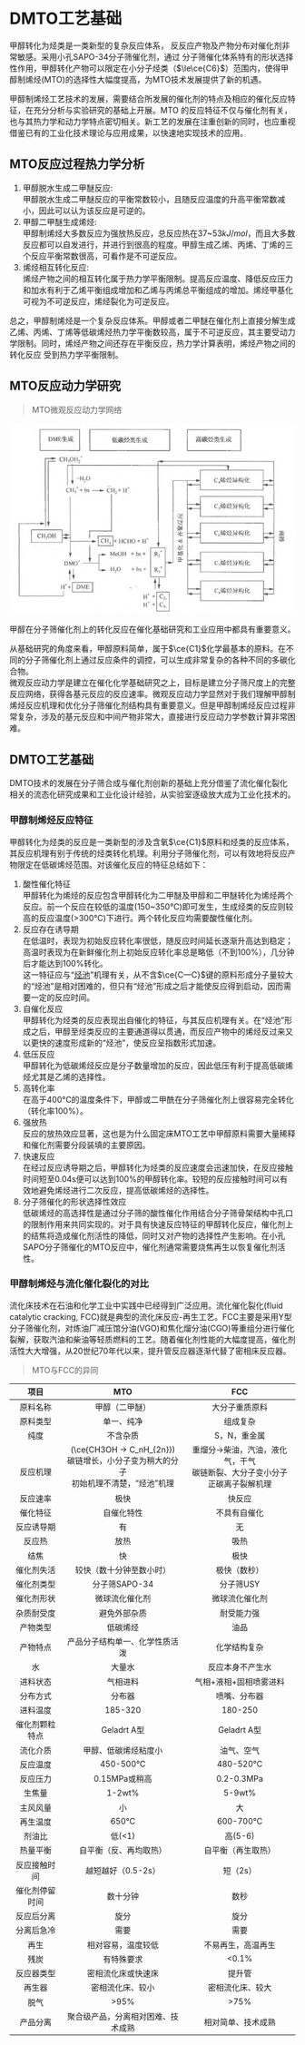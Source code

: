 # DMTO工艺基础

甲醇转化为烃类是一类新型的复杂反应体系， 反反应产物及产物分布对催化剂非常敏感。采用小孔SAPO-34分子筛催化剂，通过
分子筛催化体系特有的形状选择性作用，甲醇转化产物可以限定在小分子烃类（$\le\ce{C6}$）范围内，使得甲醇制烯烃(MTO)的选择性大幅度提高，为MTO技术发展提供了新的机遇。       

甲醇制烯烃工艺技术的发展，需要结合所发展的催化剂的特点及相应的催化反应特征，在充分分析与实验研究的基础上开展。MTO 的反应特征不仅与催化剂有关，也与其热力学和动力学特点密切相关。新工艺的发展在注重创新的同时，也应重视借鉴已有的工业化技术理论与应用成果，以快速地实现技术的应用。      

## MTO反应过程热力学分析

1. 甲醇脱水生成二甲醚反应:      
   甲醇脱水生成二甲醚反应的平衡常数较小，且随反应温度的升高平衡常数减小，因此可以认为该反应是可逆的。       
2. 甲醇二甲醚生成烯烃:      
   甲醇制烯烃大多数反应为强放热反应，总反应热在37~53$kJ/mol$，而且大多数反应都可以自发进行，并进行到很高的程度。甲醇生成乙烯、丙烯、丁烯的三个反应平衡常数很高，可看作是不可逆反应。    
3. 烯烃相互转化反应:    
   烯烃产物之间的相互转化属于热力学平衡限制。提高反应温度、降低反应压力和加水有利于乙烯平衡组成增加和乙烯与丙烯总平衡组成的增加。烯烃甲基化可视为不可逆反应，烯烃裂化为可逆反应。   
   
总之，甲醇制烯烃是一个复杂反应体系。甲醇或者二甲醚在催化剂上直接分解生成乙烯、丙烯、丁烯等低碳烯烃热力学平衡数较高，属于不可逆反应，其主要受动力学限制。同时，烯烃产物之间还存在平衡反应，热力学计算表明，烯烃产物之间的转化反应
受到热力学平衡限制。    

## MTO反应动力学研究

> MTO微观反应动力学网络    

![MTO微观反应动力学网络](img\MTO微观反应动力学网络.PNG)     

甲醇在分子筛催化剂上的转化反应在催化基础研究和工业应用中都具有重要意义。    

从基础研究的角度来看，甲醇原料简单，属于$\ce{C1}$化学最基本的原料。在不同的分子筛催化剂上通过反应条件的调控，可以生成非常复杂的各种不同的多碳化合物。   
微观反应动力学是建立在催化化学基础研究之上，目标是建立分子筛尺度上的完整反应网络，获得各基元反应的反应速率。微观反应动力学显然对于我们理解甲醇制烯烃反应机理和优化分子筛催化剂结构具有重要意义。但是甲醇制烯烃反应过程非常复杂，涉及的基元反应和中间产物非常大，直接进行反应动力学参数计算非常困难。        


## DMTO工艺基础
DMTO技术的发展在分子筛合成与催化剂创新的基础上充分借鉴了流化催化裂化相关的流态化研究成果和工业化设计经验，从实验室逐级放大成为工业化技术的。    

### 甲醇制烯烃反应特征
甲醇转化为烃类的反应是一类新型的涉及含氧$\ce{C1}$原料和烃类的反应体系，其反应机理有别于传统的烃类转化机理。利用分子筛催化剂，可以有效地将反应产物限定在低碳烯烃范围。对该催化反应的特征总结如下：   

1. 酸性催化特征     
    甲醇转化为烯烃的反应包含甲醇转化为二甲醚及甲醇和二甲醚转化为烯烃两个反应。前一个反应在较低的温度(150~350&deg;C)即可发生，生成烃类的反应则较高的反应温度(&gt;300&deg;C)下进行。两个转化反应均需要酸性催化剂。     
2. 反应存在诱导期   
    在低温时，表现为初始反应转化率很低，随反应时间延长逐渐升高达到稳定；高温时表现为在新鲜催化剂上初始反应转化率总是略低（不到100%），几分钟后才能达到100%转化。       
    这一特征应与“[烃池](Mechanism.md#间接反应机理)”机理有关，从不含$\ce{C—C}$键的原料形成分子量较大的“烃池”是相对困难的，但只有“烃池”形成之后才能使反应得到启动，因而需要一定的反应时间。      
3. 自催化反应   
    甲醇转化为烃类的反应表现出自催化的特征，与其反应机理有关。在“烃池”形成之后，甲醇至烃类反应的主要通道得以贯通，而反应产物中的烯烃反过来又以更快的速度形成新的“烃池”，使反应呈指数形式加速。      
4. 低压反应     
    甲醇转化为低碳烯烃反应是分子数量增加的反应，因此低压有利于提高低碳烯烃尤其是乙烯的选择性。      
5. 高转化率     
    在高于400&deg;C的温度条件下，甲醇或二甲酰在分子筛催化剂上很容易完全转化（转化率100%）。     
6. 强放热   
    反应的放热效应显著，这也是为什么固定床MTO工艺中甲醇原料需要大量稀释和催化剂需要分段装填的主要原因。    
7. 快速反应     
    在经过反应诱导期之后，甲醇转化为烃类的反应速度会迅速加快，在反应接触时间短至0.04s便可以达到100%的甲醇转化率。较短的反应接触时间可以有效地避免烯烃进行二次反应，提高低碳烯烃的选择性。   
8. 分子筛催化的形状选择性效应   
    低碳烯烃的高选择性是通过分子筛的酸性催化作用结合分子筛骨架结构中孔口的限制作用来共同实现的。对于具有快速反应特征的甲醇转化反应，催化剂上的结焦将造成催化剂活性的降低，同时又对产物的选择性产生影响。在小孔SAPO分子筛催化的MTO反应中，催化剂通常需要烧焦再生以恢复催化剂活性。      


### 甲醇制烯烃与流化催化裂化的对比
流化床技术在石油和化学工业中实践中已经得到广泛应用。流化催化裂化(fluid catalytic cracking, FCC)就是典型的流化床反应-再生工艺。FCC主要是采用Y型分子筛催化剂，对炼油厂减压馆分油(VGO)和焦化熘分油(CGO)等重组分进行催化裂解，获取汽油和柴油等轻质燃料的工艺。随着催化剂性能的大幅度提高，催化剂活性大大增强，从20世纪70年代以来，提升管反应器逐渐代替了密相床反应器。      

> MTO与FCC的异同      


|      项目      |                                             MTO                                             |                                             FCC                                             |
| :------------: | :-----------------------------------------------------------------------------------------: | :-----------------------------------------------------------------------------------------: |
|    原料名称    |                                       甲醇（二甲醚）                                        |                                       大分子重质原料                                        |
|    原料类型    |                                         单一、纯净                                          |                                          组成复杂                                           |
|      纯度      |                                          不含杂质                                           |                                        S，N，重金属                                         |
|    <br>反应机理<br>    | \(\ce{CH3OH -> C_nH_{2n}}\)<br>碳链增长，小分子变为稍大的分子<br>初始机理不清楚，“烃池”机理 | 重熘分$\rightarrow$柴油，汽油，液化气，干气<br>碳链断裂、大分子变小分子<br>正碳离子裂解机理 |
|    反应速率    |                                            极快                                             |                                           快反应                                            |
|    催化特征    |                                         自催化特性                                          |                                        不具有自催化                                         |
|   反应诱导期   |                                             有                                              |                                             无                                              |
|     反应热     |                                            放热                                             |                                            吸热                                             |
|      结焦      |                                             快                                              |                                            极快                                             |
|   催化剂失活   |                                  较快（数十分钟至数小时）                                   |                                        极快（数秒）                                         |
|   催化剂类型   |                                        分子筛SAPO-34                                        |                                          分子筛USY                                          |
|   催化剂形状   |                                       微球流化催化剂                                        |                                       微球流化催化剂                                        |
|   杂质耐受度   |                                        避免外部杂质                                         |                                         耐受能力强                                          |
|    产物类型    |                                          低碳烯烃                                           |                                            油品                                             |
|    产物特点    |                               产品分子结构单一、化学性质活泼                                |                                        化学结构复杂                                         |
|       水       |                                           大量水                                            |                                      反应本身不产生水                                       |
|    进料状态    |                                          气相进料                                           |                                   气相+液相+固相喷雾进料                                    |
|    分布方式    |                                           分布器                                            |                                        喷嘴、分布器                                         |
|    进料温度    |                                           185-320                                           |                                           180-250                                           |
| 催化剂颗粒特点 |                                         Geladrt A型                                         |                                         Geladrt A型                                         |
|    流化介质    |                                    甲醇、低碳烯烃粘度小                                     |                                         油气、空气                                          |
|    反应温度    |                                        450-500&deg;C                                        |                                        480-520&deg;C                                        |
|    反应压力    |                                        0.15MPa或稍高                                        |                                         0.2-0.3MPa                                          |
|     生焦量     |                                           1-2wt%                                            |                                           5-9wt%                                            |
|    主风风量    |                                             小                                              |                                             大                                              |
|    再生温度    |                                          650&deg;C                                          |                                        600-700&deg;C                                        |
|     剂油比     |                                            低(<1)                                             |                                            高(5-6)                                            |
|    热量平衡    |                                   自平衡（反、再均取热）                                    |                                     自平衡（再生取热）                                      |
|  反应接触时间  |                                     越短越好（0.5-2s）                                      |                                          短（2s）                                           |
| 催化剂停留时间 |                                          数十分钟                                           |                                            数秒                                             |
|   反应后分离   |                                            旋分                                             |                                            旋分                                             |
|   分离后急冷   |                                            需要                                             |                                            需要                                             |
|      再生      |                                     相对容易，温度较低                                      |                                     不易再生，高温再生                                      |
|      残炭      |                                         有特殊要求                                          |                                            <0.1%                                            |
|   反应器类型   |                                     密相流化床或快速床                                      |                                           提升管                                            |
|     再生器     |                                      密相流化床、较小                                       |                                      密相流化床、较大                                       |
|      脱气      |                                            >95%                                             |                                            >75%                                             |
|    产品分离    |                             聚合级产品，分离相对困难、技术成熟                              |                                     相对简单、技术成熟                                      |




